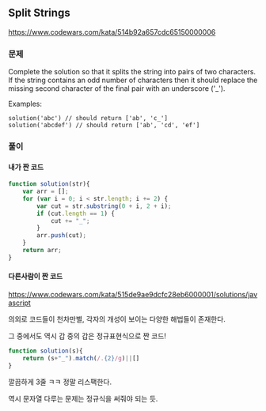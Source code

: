 ## Split Strings
https://www.codewars.com/kata/514b92a657cdc65150000006

### 문제
Complete the solution so that it splits the string into pairs of two characters. If the string contains an odd number of characters then it should replace the missing second character of the final pair with an underscore ('_').

Examples:
```
solution('abc') // should return ['ab', 'c_']
solution('abcdef') // should return ['ab', 'cd', 'ef']
```

### 풀이
#### 내가 짠 코드
```javascript
function solution(str){
    var arr = [];
    for (var i = 0; i < str.length; i += 2) {
        var cut = str.substring(0 + i, 2 + i);
        if (cut.length == 1) {
            cut += "_";
        }
        arr.push(cut);
    }
    return arr;
}
```

#### 다른사람이 짠 코드
https://www.codewars.com/kata/515de9ae9dcfc28eb6000001/solutions/javascript  

의외로 코드들이 천차만별, 각자의 개성이 보이는 다양한 해법들이 존재한다.

그 중에서도 역시 갑 중의 갑은 정규표현식으로 짠 코드!
```javascript
function solution(s){
    return (s+"_").match(/.{2}/g)||[]
}
```
깔끔하게 3줄 ㅋㅋ 정말 리스팩한다.

역시 문자열 다루는 문제는 정규식을 써줘야 되는 듯.
